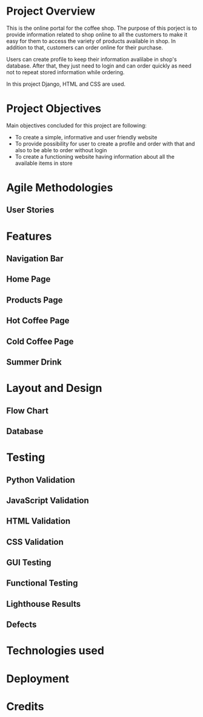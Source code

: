 # Project Overview
This is the online portal for the coffee shop. The purpose of this porject is to provide information related to shop online to all the customers to make it easy for them to access the variety of products available in shop. In addition to that, customers can order online for their purchase.

Users can create profile to keep their information avalilabe in shop's database. After that, they just need to login and can order quickly as need not to repeat stored information while ordering.

In this project Django, HTML and CSS are used.

# Project Objectives
Main objectives concluded for this project are following:
- To create a simple, informative and user friendly website
- To provide possibility for user to create a profile and order with that and also to be able to order without login
- To create a functioning website having information about all the available items in store

# Agile Methodologies

## User Stories


# Features

## Navigation Bar

## Home Page

## Products Page

## Hot Coffee Page

## Cold Coffee Page

## Summer Drink



# Layout and Design

## Flow Chart

## Database

# Testing

## Python Validation

## JavaScript Validation

## HTML Validation

## CSS Validation

## GUI Testing

## Functional Testing

## Lighthouse Results

## Defects

# Technologies used


# Deployment


# Credits


